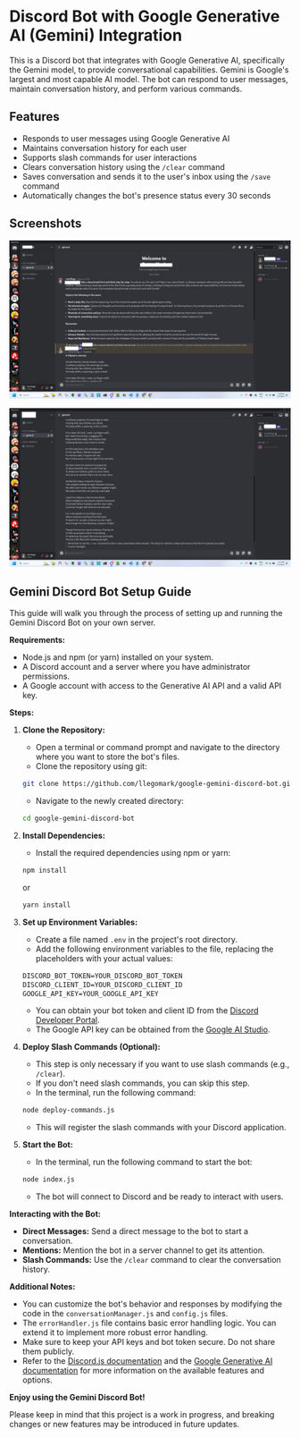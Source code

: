 # Discord Bot with Google Generative AI (Gemini) Integration

This is a Discord bot that integrates with Google Generative AI, specifically the Gemini model, to provide conversational capabilities. Gemini is Google's largest and most capable AI model. The bot can respond to user messages, maintain conversation history, and perform various commands. 

## Features

- Responds to user messages using Google Generative AI
- Maintains conversation history for each user
- Supports slash commands for user interactions
- Clears conversation history using the `/clear` command
- Saves conversation and sends it to the user's inbox using the `/save` command
- Automatically changes the bot's presence status every 30 seconds

## Screenshots

![Screenshot](screenshots/Screenshot1.png)

![Screenshot](screenshots/Screenshot2.png)

## Gemini Discord Bot Setup Guide

This guide will walk you through the process of setting up and running the Gemini Discord Bot on your own server. 

**Requirements:**

* Node.js and npm (or yarn) installed on your system.
* A Discord account and a server where you have administrator permissions.
* A Google account with access to the Generative AI API and a valid API key.

**Steps:**

1. **Clone the Repository:**
    - Open a terminal or command prompt and navigate to the directory where you want to store the bot's files.
    - Clone the repository using git:
    ```bash
    git clone https://github.com/llegomark/google-gemini-discord-bot.git
    ```
    - Navigate to the newly created directory:
    ```bash
    cd google-gemini-discord-bot
    ```

2. **Install Dependencies:**
    - Install the required dependencies using npm or yarn:
    ```bash
    npm install
    ```
    or
    ```bash
    yarn install
    ```

3. **Set up Environment Variables:**
    - Create a file named `.env` in the project's root directory.
    - Add the following environment variables to the file, replacing the placeholders with your actual values:
    ```
    DISCORD_BOT_TOKEN=YOUR_DISCORD_BOT_TOKEN
    DISCORD_CLIENT_ID=YOUR_DISCORD_CLIENT_ID
    GOOGLE_API_KEY=YOUR_GOOGLE_API_KEY
    ```
    - You can obtain your bot token and client ID from the [Discord Developer Portal](https://discord.com/developers/docs/intro). 
    - The Google API key can be obtained from the [Google AI Studio](https://aistudio.google.com/).

4. **Deploy Slash Commands (Optional):**
    - This step is only necessary if you want to use slash commands (e.g., `/clear`). 
    - If you don't need slash commands, you can skip this step.
    - In the terminal, run the following command:
    ```bash
    node deploy-commands.js
    ```
    - This will register the slash commands with your Discord application.

5. **Start the Bot:**
    - In the terminal, run the following command to start the bot:
    ```bash
    node index.js
    ```
    - The bot will connect to Discord and be ready to interact with users.

**Interacting with the Bot:**

* **Direct Messages:** Send a direct message to the bot to start a conversation.
* **Mentions:** Mention the bot in a server channel to get its attention.
* **Slash Commands:** Use the `/clear` command to clear the conversation history.

**Additional Notes:**

* You can customize the bot's behavior and responses by modifying the code in the `conversationManager.js` and `config.js` files.
* The `errorHandler.js` file contains basic error handling logic. You can extend it to implement more robust error handling.
* Make sure to keep your API keys and bot token secure. Do not share them publicly. 
* Refer to the [Discord.js documentation](https://discord.js.org/docs/packages/discord.js/14.14.1) and the [Google Generative AI documentation](https://ai.google.dev/docs) for more information on the available features and options. 

**Enjoy using the Gemini Discord Bot!**

Please keep in mind that this project is a work in progress, and breaking changes or new features may be introduced in future updates.